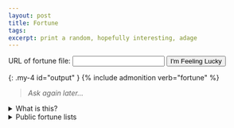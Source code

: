 ```yaml
---
layout: post
title: Fortune
tags:
excerpt: print a random, hopefully interesting, adage
---
```


<form onsubmit="return false">
  <label>URL of fortune file: <input id="fortfile" type="url"></label>
  <button type="submit" onclick="fortune()">I'm Feeling Lucky</button>
</form>

{: .my-4 id="output" }
{% include admonition verb="fortune" %}
> *Ask again later...*

<script>
// load ?fortfile=
(() => {
  const fortfile = (new URLSearchParams(window.location.search)).get("fortfile");
  if (fortfile !== null) {
    document.getElementById("fortfile").value = fortfile;
  }
})();

// TODO error handling if fetching the fortfile fails
const cache = { url: null, forts: null };
function fortfile(url) {
  if (cache.url !== url) {
    cache.url = url;
    cache.forts = new Promise((resolve, reject) => {
      const xhr = new XMLHttpRequest();
      xhr.open("GET", url, true);
      xhr.addEventListener("load", () => {
        if (xhr.status === 200) {
          let items = xhr.responseText.split("\n%\n").filter(x => x.trim() != "");
          if (items.length == 0) items = ["(no fortunes)"];
          resolve(items);
        } else reject(new Error("Request returned status code " + xhr.status));
      });
      xhr.addEventListener("error", e => reject(e));
      xhr.send();
    });
  }
  return cache.forts;
}

async function fortune() {
  const url = document.getElementById("fortfile").value;
  if (url === "") return;

  const newLoc = new URL(window.location.href);
  newLoc.searchParams.set("fortfile", url);
  window.history.replaceState({}, "", newLoc);

  const forts = await fortfile(url);
  const text = forts[Math.floor(Math.random() * forts.length)];
  document.querySelector("#output p").innerText = text;
}

async function setfortfile(url) {
  document.getElementById("fortfile").value = url;
  await fortune();
  document.getElementById("output").scrollIntoView({
    behavior: "smooth",
    block: "center",
  });
}

fortune();
</script>

<details markdown="1">
<summary>What is this?</summary>

This is an adaptation of [fortune(6)](https://en.wikipedia.org/wiki/Fortune_(Unix)), adapted for a webpage.
To use this, enter the URL of a plaintext fortune file, consisting of individual messages separated by a line consisting of a single `%`.
For example:

```
Nobody will buy or use your compilers.
%
No. What is the point of doing that?
%
Good question!

The answer is no.
```

(Fortune cookie photo licensed under CC0 Public Domain from <https://www.publicdomainpictures.net/en/view-image.php?image=207643>)
</details>

<details markdown="1">
<summary>Public fortune lists</summary>

# fortune-mod

These are fortunes from [`fortune-mod`](https://github.com/shlomif/fortune-mod/tree/master/fortune-mod/datfiles).

Some of these are rather insensitive and offensive.
I have not reviewed them, and I do not endorse their content.

{% capture fortunes %}
art ascii-art computers cookie debian definitions disclaimer drugs education
ethnic food fortunes goedel humorists kids knghtbrd law linux literature love
magic medicine men-women miscellaneous news paradoxum people perl pets
platitudes politics pratchett riddles rules-of-acquisition science shlomif-fav
songs-poems sports startrek tao translate-me wisdom work zippy
{% endcapture %}{% assign fortunes = fortunes | replace: "\n", " " | split: " " %}
{% for fortune in fortunes %}
<button onclick="setfortfile('https://raw.githubusercontent.com/shlomif/fortune-mod/master/fortune-mod/datfiles/{{ fortune }}')">{{ fortune }}</button>
{%- endfor %}

</details>
